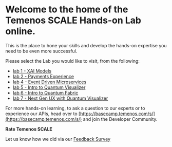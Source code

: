 # Welcome to the home of the Temenos SCALE Hands-on Lab online. 

This is the place to hone your skills and develop the hands-on expertise you need to be even more successful.

Please select the Lab you would like to visit, from the following:
- [lab 1 - XAI Models]()
- [lab 2 - Payments Experience]()
- [lab 4 - Event Driven Microservices]()
- [lab 5 - Intro to Quantum Visualizer]()
- [lab 6 - Intro to Quantum Fabric]()
- [lab 7 - Next Gen UX with Quantum Visualizer]()

For more hands-on learning, to ask a question to our experts or to experience our APIs, head over to [https://basecamp.temenos.com/s/](https://basecamp.temenos.com/s/) and join the Developer Community. 

**Rate Temenos SCALE**

Let us know how we did via our [Feedback Survey]()
